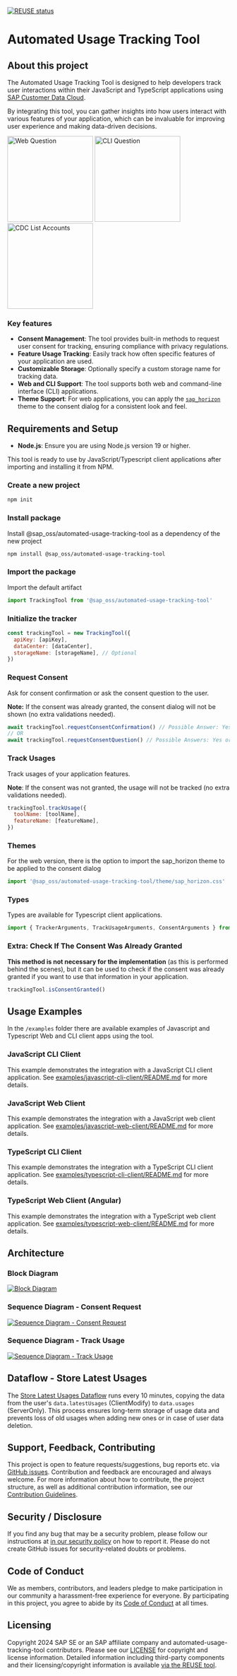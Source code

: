 [![REUSE status](https://api.reuse.software/badge/github.com/SAP/automated-usage-tracking-tool)](https://api.reuse.software/info/github.com/SAP/automated-usage-tracking-tool)

# Automated Usage Tracking Tool

## About this project

The Automated Usage Tracking Tool is designed to help developers track user interactions within their JavaScript and TypeScript applications using [SAP Customer Data Cloud](https://help.sap.com/docs/SAP_CUSTOMER_DATA_CLOUD).

By integrating this tool, you can gather insights into how users interact with various features of your application, which can be invaluable for improving user experience and making data-driven decisions.

<a href="docs/screenshots/screenshot-web-question-active.png"><img src="docs/screenshots/screenshot-web-question-active.png" alt="Web Question" style="height: 194px;"></a>
<a href="docs/screenshots/screenshot-cli-question.png"><img src="docs/screenshots/screenshot-cli-question.png" alt="CLI Question" style="height: 194px;"></a>
<a href="docs/screenshots/screenshot-cdc-list-accounts.png"><img src="docs/screenshots/screenshot-cdc-list-accounts.png" alt="CDC List Accounts" style="height: 194px;"></a>

### Key features

- **Consent Management**: The tool provides built-in methods to request user consent for tracking, ensuring compliance with privacy regulations.
- **Feature Usage Tracking**: Easily track how often specific features of your application are used.
- **Customizable Storage**: Optionally specify a custom storage name for tracking data.
- **Web and CLI Support**: The tool supports both web and command-line interface (CLI) applications.
- **Theme Support**: For web applications, you can apply the [`sap_horizon`](#themes) theme to the consent dialog for a consistent look and feel.

## Requirements and Setup

- **Node.js**: Ensure you are using Node.js version 19 or higher.

This tool is ready to use by JavaScript/Typescript client applications after importing and installing it from NPM.

### Create a new project

```sh
npm init
```

### Install package

Install @sap_oss/automated-usage-tracking-tool as a dependency of the new project

```sh
npm install @sap_oss/automated-usage-tracking-tool
```

### Import the package

Import the default artifact

```js
import TrackingTool from '@sap_oss/automated-usage-tracking-tool'
```

### Initialize the tracker

```js
const trackingTool = new TrackingTool({
  apiKey: [apiKey],
  dataCenter: [dataCenter],
  storageName: [storageName], // Optional
})
```

### Request Consent

Ask for consent confirmation or ask the consent question to the user.

**Note:** If the consent was already granted, the consent dialog will not be shown (no extra validations needed).

```js
await trackingTool.requestConsentConfirmation() // Possible Answer: Yes (or exit app)
// OR
await trackingTool.requestConsentQuestion() // Possible Answers: Yes or No
```

### Track Usages

Track usages of your application features.

**Note**: If the consent was not granted, the usage will not be tracked (no extra validations needed).

```js
trackingTool.trackUsage({
  toolName: [toolName],
  featureName: [featureName],
})
```

### Themes

For the web version, there is the option to import the sap_horizon theme to be applied to the consent dialog

```js
import '@sap_oss/automated-usage-tracking-tool/theme/sap_horizon.css'
```

### Types

Types are available for Typescript client applications.

```js
import { TrackerArguments, TrackUsageArguments, ConsentArguments } from '@sap_oss/automated-usage-tracking-tool'
```

### Extra: Check If The Consent Was Already Granted

**This method is not necessary for the implementation** (as this is performed behind the scenes), but it can be used to check if the consent was already granted if you want to use that information in your application.

```js
trackingTool.isConsentGranted()
```

## Usage Examples

In the `/examples` folder there are available examples of Javascript and Typescript Web and CLI client apps using the tool.

### JavaScript CLI Client

This example demonstrates the integration with a JavaScript CLI client application. See [examples/javascript-cli-client/README.md](examples/javascript-cli-client/README.md) for more details.

### JavaScript Web Client

This example demonstrates the integration with a JavaScript web client application. See [examples/javascript-web-client/README.md](examples/javascript-web-client/README.md) for more details.

### TypeScript CLI Client

This example demonstrates the integration with a TypeScript CLI client application. See [examples/typescript-cli-client/README.md](examples/typescript-cli-client/README.md) for more details.

### TypeScript Web Client (Angular)

This example demonstrates the integration with a TypeScript web client application. See [examples/typescript-web-client/README.md](examples/typescript-web-client/README.md) for more details.

## Architecture

### Block Diagram

<a href="docs/architecture/general_block_diagram.png"><img src="docs/architecture/general_block_diagram.png" alt="Block Diagram" ></a>

### Sequence Diagram - Consent Request

<a href="docs/architecture/get_and_save_user_consent.png"><img src="docs/architecture/get_and_save_user_consent.png" alt="Sequence Diagram - Consent Request" ></a>

### Sequence Diagram - Track Usage

<a href="docs/architecture/save_new_usage.png"><img src="docs/architecture/save_new_usage.png" alt="Sequence Diagram - Track Usage" ></a>

## Dataflow - Store Latest Usages

The [Store Latest Usages Dataflow](dataflows/store_latest_usages.json) runs every 10 minutes, copying the data from the user's `data.latestUsages` (ClientModify) to `data.usages` (ServerOnly). This process ensures long-term storage of usage data and prevents loss of old usages when adding new ones or in case of user data deletion.

## Support, Feedback, Contributing

This project is open to feature requests/suggestions, bug reports etc. via [GitHub issues](https://github.com/SAP/automated-usage-tracking-tool/issues). Contribution and feedback are encouraged and always welcome. For more information about how to contribute, the project structure, as well as additional contribution information, see our [Contribution Guidelines](CONTRIBUTING.md).

## Security / Disclosure

If you find any bug that may be a security problem, please follow our instructions at [in our security policy](https://github.com/SAP/automated-usage-tracking-tool/security/policy) on how to report it. Please do not create GitHub issues for security-related doubts or problems.

## Code of Conduct

We as members, contributors, and leaders pledge to make participation in our community a harassment-free experience for everyone. By participating in this project, you agree to abide by its [Code of Conduct](https://github.com/SAP/.github/blob/main/CODE_OF_CONDUCT.md) at all times.

## Licensing

Copyright 2024 SAP SE or an SAP affiliate company and automated-usage-tracking-tool contributors. Please see our [LICENSE](LICENSE) for copyright and license information. Detailed information including third-party components and their licensing/copyright information is available [via the REUSE tool](https://api.reuse.software/info/github.com/SAP/automated-usage-tracking-tool).
